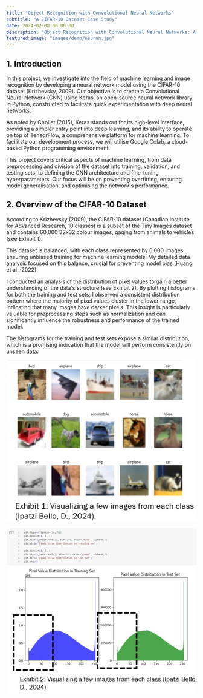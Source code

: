 ```yaml
---
title: "Object Recognition with Convolutional Neural Networks"
subtitle: "A CIFAR-10 Dataset Case Study"
date: 2024-02-08 00:00:00
description: "Object Recognition with Convolutional Neural Networks: A CIFAR-10 Dataset Case Study."
featured_image: "images/demo/neuron.jpg"
---
```



## 1. Introduction

In this project, we investigate into the field of machine learning and image recognition by developing a neural network model using the CIFAR-10 dataset (Krizhevsky, 2009). Our objective is to create a Convolutional Neural Network (CNN) using Keras, an open-source neural network library in Python, constructed to facilitate quick experimentation with deep neural networks.

As noted by Chollet (2015), Keras stands out for its high-level interface, providing a simpler entry point into deep learning, and its ability to operate on top of TensorFlow, a comprehensive platform for machine learning. To facilitate our development process, we will utilise Google Colab, a cloud-based Python programming environment.

This project covers critical aspects of machine learning, from data preprocessing and division of the dataset into training, validation, and testing sets, to defining the CNN architecture and fine-tuning hyperparameters. Our focus will be on preventing overfitting, ensuring model generalisation, and optimising the network's performance.

## 2. Overview of the CIFAR-10 Dataset

According to Krizhevsky (2009), the CIFAR-10 dataset (Canadian Institute for Advanced Research, 10 classes) is a subset of the Tiny Images dataset and contains 60,000 32x32 colour images, gaging from animals to vehicles (see Exhibit 1).

This dataset is balanced, with each class represented by 6,000 images, ensuring unbiased training for machine learning models. My detailed data analysis focused on this balance, crucial for preventing model bias (Huang et al., 2022).

I conducted an analysis of the distribution of pixel values to gain a better understanding of the data's structure (see Exhibit 2). By plotting histograms for both the training and test sets, I observed a consistent distribution pattern where the majority of pixel values cluster in the lower range, indicating that many images have darker pixels. This insight is particularly valuable for preprocessing steps such as normalization and can significantly influence the robustness and performance of the trained model.

The histograms for the training and test sets expose a similar distribution, which is a promising indication that the model will perform consistently on unseen data.

![](/images/demo/E1_CNN.jpg)

![](/images/demo/E2_CNN.jpg)

